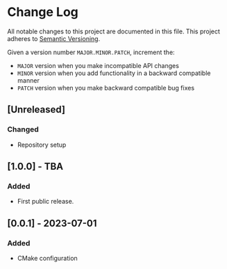# Change Log

All notable changes to this project are documented in this file.
This project adheres to [Semantic Versioning](http://semver.org/).

Given a version number `MAJOR.MINOR.PATCH`, increment the:

- `MAJOR` version when you make incompatible API changes
- `MINOR` version when you add functionality in a backward compatible manner
- `PATCH` version when you make backward compatible bug fixes

## [Unreleased]

### Changed

- Repository setup

## [1.0.0] - TBA

### Added

- First public release.

## [0.0.1] - 2023-07-01

### Added

- CMake configuration
